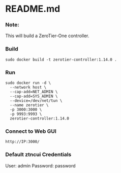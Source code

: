 # README.md
### Note:
This will build a ZeroTier-One controller.

### Build 
```
sudo docker build -t zerotier-controller:1.14.0 .
```
### Run 
```
sudo docker run -d \
  --network host \
  --cap-add=NET_ADMIN \
  --cap-add=SYS_ADMIN \
  --device=/dev/net/tun \
  --name zerotier \
  -p 3000:3000 \
  -p 9993:9993 \
  zerotier-controller:1.14.0
```

### Connect to Web GUI
```
http://IP:3000/
````

### Default ztncui Credentials
User: admin
Password: password

